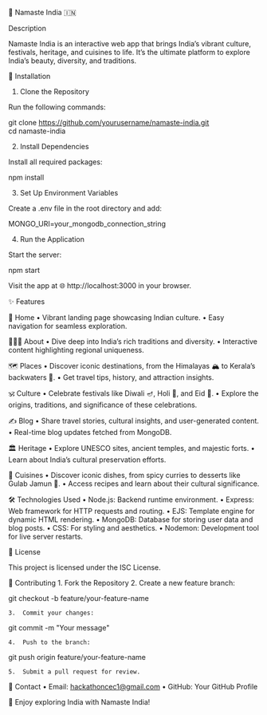
🌟 Namaste India 🇮🇳

Description

Namaste India is an interactive web app that brings India’s vibrant culture, festivals, heritage, and cuisines to life. It’s the ultimate platform to explore India’s beauty, diversity, and traditions.

🚀 Installation

1. Clone the Repository

Run the following commands:

git clone https://github.com/yourusername/namaste-india.git  
cd namaste-india  

2. Install Dependencies

Install all required packages:

npm install  

3. Set Up Environment Variables

Create a .env file in the root directory and add:

MONGO_URI=your_mongodb_connection_string  

4. Run the Application

Start the server:

npm start  

Visit the app at 🌐 http://localhost:3000 in your browser.

✨ Features

🏡 Home
	•	Vibrant landing page showcasing Indian culture.
	•	Easy navigation for seamless exploration.

🧑‍🤝‍🧑 About
	•	Dive deep into India’s rich traditions and diversity.
	•	Interactive content highlighting regional uniqueness.

🗺️ Places
	•	Discover iconic destinations, from the Himalayas 🏔️ to Kerala’s backwaters 🌊.
	•	Get travel tips, history, and attraction insights.

🕉️ Culture
	•	Celebrate festivals like Diwali 🪔, Holi 🌈, and Eid 🌙.
	•	Explore the origins, traditions, and significance of these celebrations.

✍️ Blog
	•	Share travel stories, cultural insights, and user-generated content.
	•	Real-time blog updates fetched from MongoDB.

🏛️ Heritage
	•	Explore UNESCO sites, ancient temples, and majestic forts.
	•	Learn about India’s cultural preservation efforts.

🍛 Cuisines
	•	Discover iconic dishes, from spicy curries to desserts like Gulab Jamun 🍩.
	•	Access recipes and learn about their cultural significance.

🛠️ Technologies Used
	•	Node.js: Backend runtime environment.
	•	Express: Web framework for HTTP requests and routing.
	•	EJS: Template engine for dynamic HTML rendering.
	•	MongoDB: Database for storing user data and blog posts.
	•	CSS: For styling and aesthetics.
	•	Nodemon: Development tool for live server restarts.

📜 License

This project is licensed under the ISC License.

🤝 Contributing
	1.	Fork the Repository
	2.	Create a new feature branch:

git checkout -b feature/your-feature-name  


	3.	Commit your changes:

git commit -m "Your message"  


	4.	Push to the branch:

git push origin feature/your-feature-name  


	5.	Submit a pull request for review.

📧 Contact
	•	Email: hackathoncec1@gmail.com
	•	GitHub: Your GitHub Profile

🎉 Enjoy exploring India with Namaste India!
